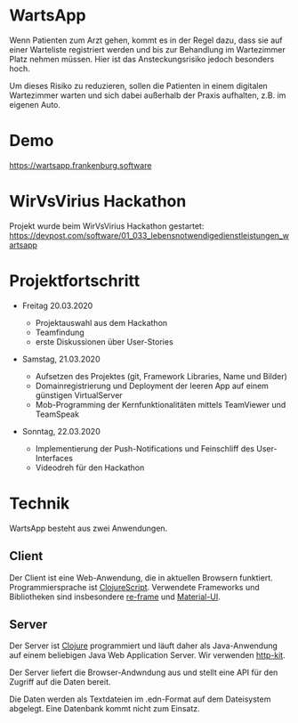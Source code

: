 # WartsApp

Wenn Patienten zum Arzt gehen, kommt es in der Regel dazu, dass sie auf einer Warteliste registriert werden und bis zur Behandlung im Wartezimmer Platz nehmen müssen. Hier ist das Ansteckungsrisiko jedoch besonders hoch.

Um dieses Risiko zu reduzieren, sollen die Patienten in einem digitalen Wartezimmer warten und sich dabei außerhalb der Praxis aufhalten, z.B. im eigenen Auto.


# Demo

https://wartsapp.frankenburg.software


# WirVsVirius Hackathon

Projekt wurde beim WirVsVirius Hackathon gestartet: https://devpost.com/software/01_033_lebensnotwendigedienstleistungen_wartsapp

# Projektfortschritt

* Freitag 20.03.2020
  * Projektauswahl aus dem Hackathon
  * Teamfindung
  * erste Diskussionen über User-Stories
  
* Samstag, 21.03.2020
  * Aufsetzen des Projektes (git, Framework Libraries, Name und Bilder)
  * Domainregistrierung und Deployment der leeren App auf einem günstigen VirtualServer
  * Mob-Programming der Kernfunktionalitäten mittels TeamViewer und TeamSpeak
  
* Sonntag, 22.03.2020
  * Implementierung der Push-Notifications und Feinschliff des User-Interfaces
  * Videodreh für den Hackathon

# Technik

WartsApp besteht aus zwei Anwendungen.

## Client

Der Client ist eine Web-Anwendung, die in aktuellen Browsern funktiert. Programmiersprache ist [ClojureScript](https://clojurescript.org/). Verwendete Frameworks und Bibliotheken sind insbesondere [re-frame](https://github.com/day8/re-frame) und [Material-UI](https://material-ui.com).

## Server

Der Server ist [Clojure](https://clojure.org/) programmiert und läuft daher als Java-Anwendung auf einem beliebigen Java Web Application Server. Wir verwenden [http-kit](https://github.com/http-kit/http-kit).

Der Server liefert die Browser-Andwndung aus und stellt eine API für den Zugriff auf die Daten bereit.

Die Daten werden als Textdateien im .edn-Format auf dem Dateisystem abgelegt. Eine Datenbank kommt nicht zum Einsatz.
